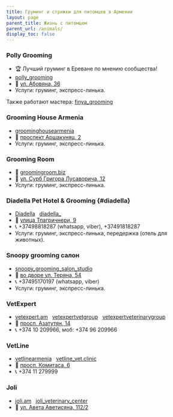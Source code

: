 ```yaml
---
title: Груминг и стрижки для питомцев в Армении
layout: page
parent_title: Жизнь с питомцем
parent_url: /animals/
display_toc: false
---
```


<div class="cards list-emoji">
<div class="card">

### Polly Grooming

- 🏆 Лучший груминг в Ереване по мнению сообщества!
- <i class="fa-brands fa-instagram"></i> [polly_grooming](https://www.instagram.com/polly_grooming/)
- 📍 [ул. Абовяна, 36](https://yandex.ru/maps/org/forest_voices_zoomagazin/57855023163/)
- Услуги: груминг, экспресс-линька.

Также работают мастера: <i class="fa-brands fa-instagram"></i> [finya_grooming](https://www.instagram.com/finya_grooming/)

</div>
<div class="card">

### Grooming House Armenia

- <i class="fa-brands fa-instagram"></i> [groominghousearmenia](https://www.instagram.com/groominghousearmenia/)
- 📍 [проспект Аршакуняц, 2](https://yandex.ru/maps/10262/yerevan/house/YE0YcwdnSUQEQFpqfX12cHplbA==/)
- Услуги: груминг, экспресс-линька.

</div>
<div class="card">

### Grooming Room

- 🔗 [groomingroom.biz](https://www.groomingroom.biz)
- 📍 [ул. Сурб Григора Лусаворича, 12](https://yandex.ru/maps/org/grooming_room/77335829117/)
- Услуги: груминг, экспресс-линька.

</div>
<div class="card">

### Diadella Pet Hotel & Grooming {#diadella}

- <i class="fa-brands fa-facebook-f"></i> [Diadella](https://www.facebook.com/profile.php?id=100064109612549) &nbsp; <i class="fa-brands fa-instagram"></i> [diadella_](https://instagram.com/diadella_/)
- 📍 [улица Тпагричнери, 9](https://yandex.ru/maps/10262/yerevan/house/YE0YcwVgSUEAQFpqfX12dnVhYQ==/)
- 📞 +37498818287 (whatsapp, viber), +37491818287
- Услуги: груминг, экспресс-линька, передержка (отель для животных).

</div>
<div class="card">

### Snoopy grooming салон

- <i class="fa-brands fa-instagram"></i> [snoopy_grooming_salon_studio](https://instagram.com/snoopy_grooming_salon_studio/)
- 📍 [во дворе ул. Теряна, 54](https://yandex.ru/maps/10262/yerevan/house/YE0YcwZoQUwAQFpqfX15dH9kZw==/)
- 📞 +37495170197 (whatsapp, viber)
- Услуги: груминг, экспресс-линька.

</div>
<div class="card">

### VetExpert

- <i class="fa-solid fa-link"></i> [vetexpert.am](https://vetexpert.am/ru/) &nbsp; <i class="fa-brands fa-facebook-f"></i> [vetexpertvetgroup](https://facebook.com/vetexpertvetgroup) &nbsp; <nobr markdown="span"><i class="fa-brands fa-instagram"></i> [vetexpertveterinarygroup](https://instagram.com/vetexpertveterinarygroup/)</nobr>
- 📍 [просп. Азатутян, 14](https://yandex.ru/maps/org/vet_ekspert/1861952348/)
- 📞 +374 10 209966, моб: +374 96 209966

</div>
<div class="card">

### VetLine

- <i class="fa-brands fa-facebook-f"></i> [vetlinearmenia](https://facebook.com/vetlinearmenia/) &nbsp; <i class="fa-brands fa-instagram"></i> [vetline_vet.clinic](https://instagram.com/vetline_vet.clinic/)
- 📍 [просп. Комитаса, 6](https://yandex.ru/maps/org/kruglosutochnaya_veterinarnaya_klinika_vetlayn/154801169156/)
- 📞 +374 11 279999

</div>
<div class="card">

### Joli

- <i class="fa-solid fa-link"></i> [joli.am](https://joli.am/) &nbsp; <i class="fa-brands fa-instagram"></i> [joli_veterinary_center](https://instagram.com/joli_veterinary_center/)
- 📍 [ул. Авета Аветисяна, 112/2](https://yandex.ru/maps/org/veterinarny_tsentr_dzholi/135151397057/)

</div>
</div>